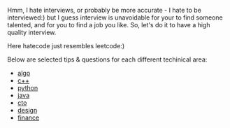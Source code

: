 Hmm, I hate interviews, or probably be more accurate - I hate to be interviewed:) but I guess interview is unavoidable for your to find someone talented, and for you to find a job you like. So, let's do it to have a high quality interview.

Here hatecode just resembles leetcode:)


Below are selected tips & questions for each different techinical area:
* [algo](algo/README.md)
* [c++](c++/README.md)
* [python](python/README.md)
* [java](java/README.md)
* [cto](cto/README.md)
* [design](design/README.md)
* [finance](finance/README.md)
